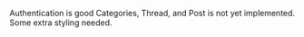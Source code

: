 Authentication is good
Categories, Thread, and Post is not yet implemented.
Some extra styling needed.